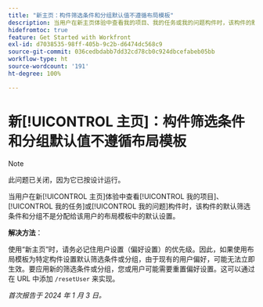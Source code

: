 ```yaml
---
title: "新主页：构件筛选条件和分组默认值不遵循布局模板"
description: 当用户在新主页体验中查看我的项目、我的任务或我的问题构件时，该构件的默认筛选条件和分组不是分配给该用户的布局模板中的默认设置。
hidefromtoc: true
feature: Get Started with Workfront
exl-id: d7038535-98ff-405b-9c2b-d6474dc568c9
source-git-commit: 036cedbdabb7dd32cd78cb0c924dbcefabeb05bb
workflow-type: ht
source-wordcount: '191'
ht-degree: 100%

---
```


# 新[!UICONTROL 主页]：构件筛选条件和分组默认值不遵循布局模板

>[!NOTE]
>
>此问题已关闭，因为它已按设计运行。

当用户在新[!UICONTROL 主页]体验中查看[!UICONTROL 我的项目]、[!UICONTROL 我的任务]或[!UICONTROL 我的问题]构件时，该构件的默认筛选条件和分组不是分配给该用户的布局模板中的默认设置。

**解决方法**：

使用“新主页”时，请务必记住用户设置（偏好设置）的优先级。因此，如果使用布局模板为特定构件设置默认筛选条件或分组，由于现有的用户偏好，可能无法立即生效。要应用新的筛选条件或分组，您或用户可能需要重置偏好设置。这可以通过在 URL 中添加 `/resetUser` 来实现。

_首次报告于 2024 年 1 月 3 日。_
